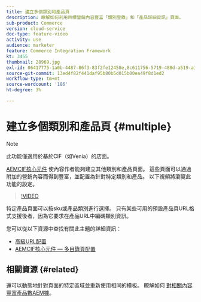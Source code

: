 ```yaml
---
title: 建立多個類別和產品頁
description: 瞭解如何利用目標營銷內容豐富「類別登錄」和「產品詳細資訊」頁面。
sub-product: Commerce
version: cloud-service
doc-type: feature-video
activity: use
audience: marketer
feature: Commerce Integration Framework
kt: 3455
thumbnail: 28969.jpg
exl-id: 06417775-1a0b-4487-86f3-83f2fe12458e,8c611756-5719-488d-a519-a12c5c90c614
source-git-commit: 13ed4f82f441daf95b80b5d015b00ea49f8d1ed2
workflow-type: tm+mt
source-wordcount: '186'
ht-degree: 3%

---
```


# 建立多個類別和產品頁 {#multiple}

>[!NOTE]
>
> 此功能僅適用於基於CIF（如Venia）的店面。

[AEMCIF核心元件](https://github.com/adobe/aem-core-cif-components) 使內容作者能夠建立其他類別和產品頁面。 這些頁面可以通過附加的營銷內容而得到豐富，並配置為針對特定類別和產品。 以下視頻將瀏覽此功能的設定。

>[!VIDEO](https://video.tv.adobe.com/v/28969/?quality=12)

特定產品頁面可以按sku或產品類別進行選擇。 只有某些可用的預設產品頁URL格式支援後者，因為它要求在產品URL中編碼類別資訊。

您可以從以下資源中查找有關此主題的詳細資訊：

- [高級URL配置](../configuring/advanced-url-configuration.md)
- [AEMCIF核心元件 — 多目錄頁配置](https://github.com/adobe/aem-core-cif-components/wiki/configuration#multi-catalog-page-template-configuration)

## 相關資源 {#related}

還可以動態地針對頁面的特定區域並重新使用相同的模板。 瞭解如何 [對相關內容豐富產品數AEM據](./enrich-product-associated-content.md)。
